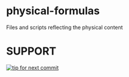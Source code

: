 physical-formulas
=================

Files and scripts reflecting the physical content

# SUPPORT
[![tip for next commit](https://tip4commit.com/projects/948.svg)](https://tip4commit.com/github/Ignat99/physical-formulas)
